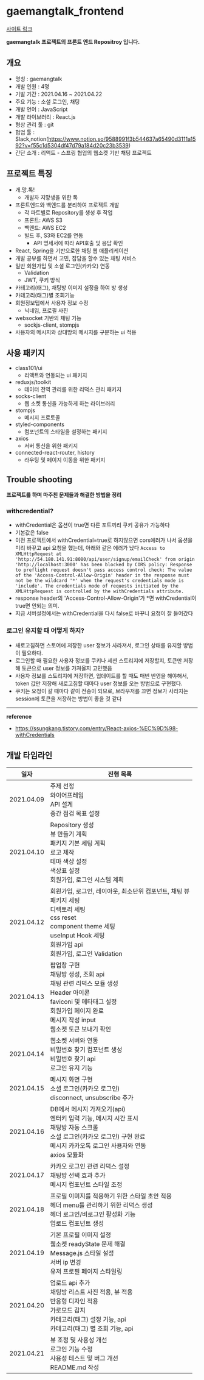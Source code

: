 # gaemangtalk_frontend

[사이트 링크](http://gaemangtalk.site/)

**gaemangtalk 프로젝트의 프론트 엔드 Repositroy 입니다.**

## 개요

- 명칭 : gaemangtalk
- 개발 인원 : 4명
- 기발 기간 : 2021.04.16 ~ 2021.04.22
- 주요 기능 : 소셜 로그인, 채팅
- 개발 언어 : JavaScript
- 개발 라이브러리 : React.js
- 형상 관리 툴 : git
- 협업 툴 : Slack,notion(https://www.notion.so/9588991f3b544637a65490d3111a1592?v=f55c1d5304df47d79a184d20c23b3539)
- 간단 소개 : 리액트 - 스프링 협업의 웹소켓 기반 채팅 프로젝트

## 프로젝트 특징

- 개.망.톡!
  - 개발자 지망생을 위한 톡
- 프론트엔드와 백엔드를 분리하여 프로젝트 개발
  - 각 파트별로 Repository를 생성 후 작업
  - 프론트: AWS S3
  - 백엔드: AWS EC2
  - 빌드 후, S3와 EC2를 연동
    - API 명세서에 따라 API호출 및 응답 확인
- React, Spring을 기반으로한 채팅 웹 애플리케이션
- 개발 공부를 하면서 고민, 잡담을 할수 있는 채팅 서비스
- 일반 회원가입 및 소셜 로그인(카카오) 연동
  - Validation
  - JWT, 쿠키 방식
- 카테고리(태그), 채팅방 이미지 설정을 하여 방 생성
- 카테고리(태그)별 조회기능
- 회원정보탭에서 사용자 정보 수정
  - 닉네임, 프로필 사진
- websocket 기반의 채팅 기능
  - sockjs-client, stompjs
- 사용자의 메시지와 상대방의 메시지를 구분하는 ui 적용

## 사용 패키지

- class101/ui
  - 리액트와 연동되는 ui 패키지
- reduxjs/toolkit
  - 데이터 전역 관리를 위한 리덕스 관리 패키지
- socks-client
  - 웹 소켓 통신을 가능하게 하는 라이브러리
- stompjs
  - 메시지 프로토콜
- styled-components
  - 컴포넌트의 스타일을 설정하는 패키지
- axios
  - 서버 통신을 위한 패키지
- connected-react-router, history
  - 라우팅 및 페이지 이동을 위한 패키지

## Trouble shooting

**프로젝트를 하며 마주친 문제들과 해결한 방법을 정리**

### withcredential?

- withCredential은 옵션이 true면 다른 포트끼리 쿠키 공유가 가능하다
- 기본값은 false
- 이전 프로젝트에서 withCredential=true로 하지않으면 cors에러가 나서 옵션을 미리 바꾸고 api 요청을 했는데, 아래와 같은 에러가 났다
  `Access to XMLHttpRequest at 'http://54.180.141.91:8080/api/user/signup/emailCheck' from origin 'http://localhost:3000' has been blocked by CORS policy: Response to preflight request doesn't pass access control check: The value of the 'Access-Control-Allow-Origin' header in the response must not be the wildcard '*' when the request's credentials mode is 'include'. The credentials mode of requests initiated by the XMLHttpRequest is controlled by the withCredentials attribute.`
- response header의 'Access-Control-Allow-Origin'가 \*면 withCredential이 true면 안되는 의미.
- 지금 서버설정에서는 withCredential을 다시 false로 바꾸니 요청이 잘 들어갔다

### 로그인 유지할 때 어떻게 하지?

- 새로고침하면 스토어에 저장한 user 정보가 사라져서, 로그인 상태를 유지할 방법이 필요하다.
- 로그인할 때 필요한 사용자 정보를 쿠키나 세션 스토리지에 저장할지, 토큰만 저장해 토큰으로 user 정보를 가져올지 고민했음
- 사용자 정보를 스토리지에 저장하면, 업데이트를 할 때도 매번 반영을 해야해서, token 값만 저장해 새로고침할 때마다 user 정보를 오는 방법으로 구현했다.
- 쿠키는 요청이 갈 때마다 같이 전송이 되므로, 브라우저를 끄면 정보가 사라지는 session에 토큰을 저장하는 방법이 좋을 것 같다

---

**reference**

- https://ssungkang.tistory.com/entry/React-axios-%EC%9D%98-withCredentials

## 개발 타임라인

| 일자       | 진행 목록                                                                                                                                                                                                      |
| ---------- | -------------------------------------------------------------------------------------------------------------------------------------------------------------------------------------------------------------- |
| 2021.04.09 | 주제 선정<br />와이어프레임<br />API 설계<br />중간 점검 목표 설정                                                                                                                                             |
| 2021.04.10 | Repository 생성<br />뷰 만들기 계획<br />패키지 기본 세팅 계획<br />로고 제작<br />테마 색상 설정<br />색상표 설정<br />회원가입, 로그인 시스템 계획                                                           |
| 2021.04.12 | 회원가입, 로그인, 레이아웃, 최소단위 컴포넌트, 채팅 뷰<br />패키지 세팅<br />디렉토리 세팅<br />css reset<br />component theme 세팅<br />useInput Hook 세팅<br />회원가입 api<br />회원가입, 로그인 Validation |
| 2021.04.13 | 팝업창 구현<br />채팅방 생성, 조회 api<br />채팅 관련 리덕스 모듈 생성<br />Header 아이콘<br />faviconi 및 메타태그 설정<br />회원가입 페이지 완료<br />메시지 작성 input<br />웹소켓 토큰 보내기 확인         |
| 2021.04.14 | 웹소켓 서버와 연동<br />비밀번호 찾기 컴포넌트 생성<br />비밀번호 찾기 api<br />로그인 유지 기능                                                                                                               |
| 2021.04.15 | 메시지 화면 구현<br />소셜 로그인(카카오 로그인) <br />disconnect, unsubscribe 추가                                                                                                                            |
| 2021.04.16 | DB에서 메시지 가져오기(api)<br />엔터키 입력 기능, 메시지 시간 표시<br />채팅방 자동 스크롤<br />소셜 로그인(카카오 로그인) 구현 완료<br />메시지 카카오톡 로그인 사용자와 연동<br />axios 모듈화              |
| 2021.04.17 | 카카오 로그인 관련 리덕스 설정<br />채팅방 선택 효과 추가<br />메시지 컴포넌트 스타일 조정                                                                                                                     |
| 2021.04.18 | 프로필 이미지를 적용하기 위한 스타일 초안 적용<br />헤더 menu를 관리하기 위한 리덕스 생성<br />헤더 로그인/비로그인 활성화 기능<br />업로드 컴포넌트 생성                                                      |
| 2021.04.19 | 기본 프로필 이미지 설정<br />웹소켓 readyState 문제 해결<br />Message.js 스타일 설정<br />서버 ip 변경<br />유저 프로필 페이지 스타일링                                                                        |
| 2021.04.20 | 업로드 api 추가<br />채팅방 리스트 사진 적용, 뷰 적용<br />반응형 디자인 적용<br />가로모드 감지<br />카테고리(태그) 설정 기능, api<br />카테고리(태그) 별 조회 기능, api                                      |
| 2021.04.21 | 뷰 조정 및 사용성 개선<br />로그인 기능 수정<br />사용성 테스트 및 버그 개선<br />README.md 작성                                                                                                               |
